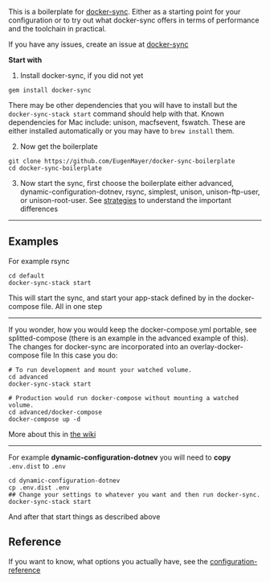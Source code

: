 This is a boilerplate for [docker-sync](https://github.com/EugenMayer/docker_sync).
Either as a starting point for your configuration or to try out what docker-sync offers in terms of performance and the toolchain in practical.

If you have any issues, create an issue at [docker-sync](https://github.com/EugenMayer/docker_sync)

**Start with**

 1) Install docker-sync, if you did not yet

```
gem install docker-sync
```

There may be other dependencies that you will have to install but the `docker-sync-stack start` command should help with that. Known dependencies for Mac include: unison, macfsevent, fswatch. These are either installed automatically or you may have to `brew install` them.

 2) Now get the boilerplate
```
git clone https://github.com/EugenMayer/docker-sync-boilerplate
cd docker-sync-boilerplate
```

 3) Now start the sync, first choose the boilerplate either advanced, dynamic-configuration-dotnev, rsync, simplest, unison, unison-ftp-user, or unison-root-user. See [strategies](https://github.com/EugenMayer/docker-sync/wiki/8.-Strategies) to understand the important differences

---

## Examples

For example rsync
```
cd default
docker-sync-stack start
```
This will start the sync, and start your app-stack defined by in the docker-compose file. All in one step

---

If you wonder, how you would keep the docker-compose.yml portable, see splitted-compose (there is an example in the advanced example of this). The changes for docker-sync are incorporated into an overlay-docker-compose file
In this case you do:

```
# To run development and mount your watched volume.
cd advanced
docker-sync-stack start

# Production would run docker-compose without mounting a watched volume.
cd advanced/docker-compose
docker-compose up -d
```

More about this in [the wiki](https://github.com/EugenMayer/docker-sync/wiki/Keep-your-docker-compose.yml-portable)

---

For example __dynamic-configuration-dotnev__ you will need to __copy__ `.env.dist` to `.env`

```
cd dynamic-configuration-dotnev
cp .env.dist .env
## Change your settings to whatever you want and then run docker-sync.
docker-sync-stack start
```

And after that start things as described above


## Reference

If you want to know, what options you actually have, see the [configuration-reference](https://github.com/EugenMayer/docker-sync/wiki/2.-Configuration#docker-syncyml)
